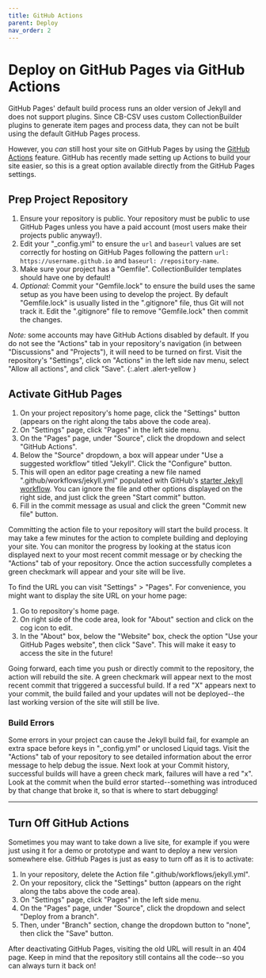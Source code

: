 ```yaml
---
title: GitHub Actions
parent: Deploy
nav_order: 2
---
```


# Deploy on GitHub Pages via GitHub Actions

GitHub Pages' default build process runs an older version of Jekyll and does not support plugins.
Since CB-CSV uses custom CollectionBuilder plugins to generate item pages and process data, they can not be built using the default GitHub Pages process. 

However, you *can* still host your site on GitHub Pages by using the [GitHub Actions](https://docs.github.com/en/actions) feature.
GitHub has recently made setting up Actions to build your site easier, so this is a great option available directly from the GitHub Pages settings.

## Prep Project Repository

1. Ensure your repository is public. Your repository must be public to use GitHub Pages unless you have a paid account (most users make their projects public anyway!).
2. Edit your "_config.yml" to ensure the `url` and `baseurl` values are set correctly for hosting on GitHub Pages following the pattern `url: https://username.github.io` and `baseurl: /repository-name`.
3. Make sure your project has a "Gemfile". CollectionBuilder templates should have one by default!
4. *Optional:* Commit your "Gemfile.lock" to ensure the build uses the same setup as you have been using to develop the project. By default "Gemfile.lock" is usually listed in the ".gitignore" file, thus Git will not track it. Edit the ".gitignore" file to remove "Gemfile.lock" then commit the changes.

*Note:* some accounts may have GitHub Actions disabled by default. 
If you do not see the "Actions" tab in your repository's navigation (in between "Discussions" and "Projects"), it will need to be turned on first.
Visit the repository's "Settings", click on "Actions" in the left side nav menu, select "Allow all actions", and click "Save".
{:.alert .alert-yellow }

## Activate GitHub Pages

1. On your project repository's home page, click the "Settings" button (appears on the right along the tabs above the code area).
2. On "Settings" page, click "Pages" in the left side menu.
3. On the "Pages" page, under "Source", click the dropdown and select "GitHub Actions".
4. Below the "Source" dropdown, a box will appear under "Use a suggested workflow" titled "Jekyll". Click the "Configure" button.
5. This will open an editor page creating a new file named ".github/workflows/jekyll.yml" populated with GitHub's [starter Jekyll workflow](https://github.com/actions/starter-workflows/blob/main/pages/jekyll.yml). You can ignore the file and other options displayed on the right side, and just click the green "Start commit" button. 
6. Fill in the commit message as usual and click the green "Commit new file" button. 

Committing the action file to your repository will start the build process.
It may take a few minutes for the action to complete building and deploying your site.
You can monitor the progress by looking at the status icon displayed next to your most recent commit message or by checking the "Actions" tab of your repository.
Once the action successfully completes a green checkmark will appear and your site will be live. 

To find the URL you can visit "Settings" > "Pages".
For convenience, you might want to display the site URL on your home page:

1. Go to repository's home page.
2. On right side of the code area, look for "About" section and click on the cog icon to edit. 
3. In the "About" box, below the "Website" box, check the option "Use your GitHub Pages website", then click "Save". This will make it easy to access the site in the future!

Going forward, each time you push or directly commit to the repository, the action will rebuild the site. 
A green checkmark will appear next to the most recent commit that triggered a successful build.
If a red "X" appears next to your commit, the build failed and your updates will not be deployed--the last working version of the site will still be live.

### Build Errors

Some errors in your project can cause the Jekyll build fail, for example an extra space before keys in "_config.yml" or unclosed Liquid tags.
Visit the "Actions" tab of your repository to see detailed information about the error message to help debug the issue.
Next look at your Commit history, successful builds will have a green check mark, failures will have a red "x".
Look at the commit when the build error started--something was introduced by that change that broke it, so that is where to start debugging!

-------------

## Turn Off GitHub Actions

Sometimes you may want to take down a live site, for example if you were just using it for a demo or prototype and want to deploy a new version somewhere else.
GitHub Pages is just as easy to turn off as it is to activate:

1. In your repository, delete the Action file ".github/workflows/jekyll.yml".
2. On your repository, click the "Settings" button (appears on the right along the tabs above the code area).
3. On "Settings" page, click "Pages" in the left side menu.
4. On the "Pages" page, under "Source", click the dropdown and select "Deploy from a branch".
5. Then, under "Branch" section, change the dropdown button to "none", then click the "Save" button. 

After deactivating GitHub Pages, visiting the old URL will result in an 404 page.
Keep in mind that the repository still contains all the code--so you can always turn it back on!
